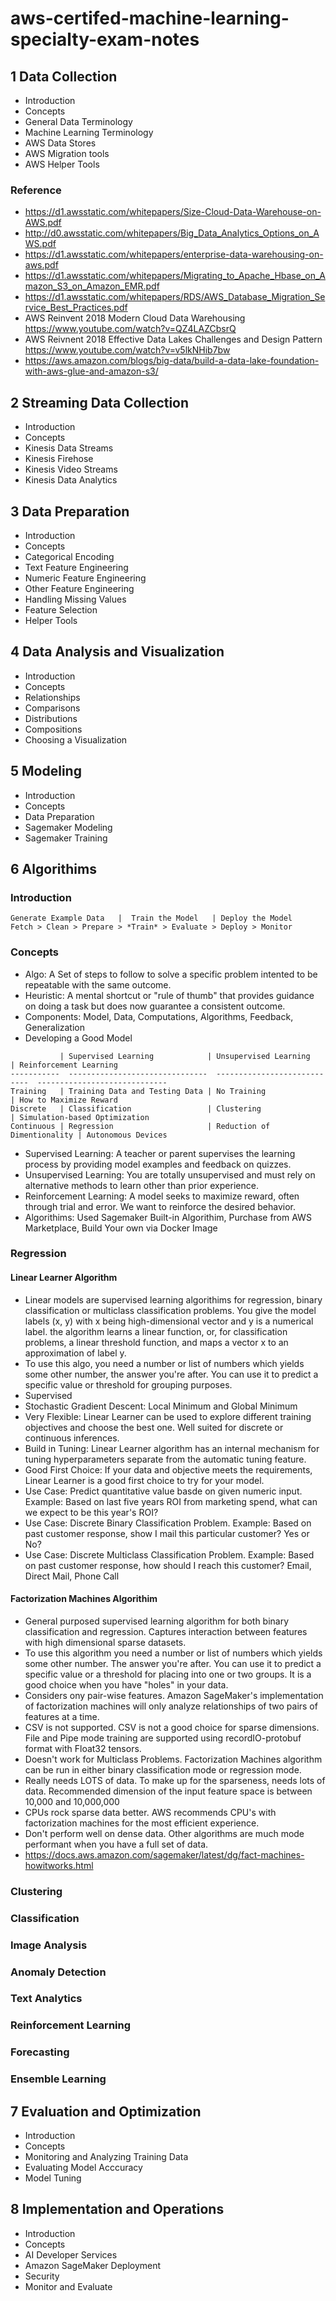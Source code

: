 # aws-certifed-machine-learning-specialty-exam-notes

## 1 Data Collection
- Introduction
- Concepts
- General Data Terminology
- Machine Learning Terminology
- AWS Data Stores
- AWS Migration tools
- AWS Helper Tools

### Reference
- https://d1.awsstatic.com/whitepapers/Size-Cloud-Data-Warehouse-on-AWS.pdf
- http://d0.awsstatic.com/whitepapers/Big_Data_Analytics_Options_on_AWS.pdf
- https://d1.awsstatic.com/whitepapers/enterprise-data-warehousing-on-aws.pdf
- https://d1.awsstatic.com/whitepapers/Migrating_to_Apache_Hbase_on_Amazon_S3_on_Amazon_EMR.pdf
- https://d1.awsstatic.com/whitepapers/RDS/AWS_Database_Migration_Service_Best_Practices.pdf
- AWS Reinvent 2018 Modern Cloud Data Warehousing https://www.youtube.com/watch?v=QZ4LAZCbsrQ
- AWS Reivnent 2018 Effective Data Lakes Challenges and Design Pattern https://www.youtube.com/watch?v=v5lkNHib7bw
- https://aws.amazon.com/blogs/big-data/build-a-data-lake-foundation-with-aws-glue-and-amazon-s3/

## 2 Streaming Data Collection
- Introduction
- Concepts
- Kinesis Data Streams
- Kinesis Firehose
- Kinesis Video Streams
- Kinesis Data Analytics

## 3 Data Preparation
- Introduction
- Concepts
- Categorical Encoding
- Text Feature Engineering
- Numeric Feature Engineering
- Other Feature Engineering
- Handling Missing Values
- Feature Selection
- Helper Tools

## 4 Data Analysis and Visualization
- Introduction
- Concepts
- Relationships
- Comparisons
- Distributions
- Compositions
- Choosing a Visualization

## 5 Modeling
- Introduction
- Concepts
- Data Preparation
- Sagemaker Modeling
- Sagemaker Training

## 6 Algorithims
### Introduction
```
Generate Example Data   |  Train the Model   | Deploy the Model
Fetch > Clean > Prepare > *Train* > Evaluate > Deploy > Monitor
```

### Concepts
- Algo: A Set of steps to follow to solve a specific problem intented to be repeatable with the same outcome.
- Heuristic: A mental shortcut or "rule of thumb" that provides guidance on doing a task but does now guarantee a consistent outcome.
- Components: Model, Data, Computations, Algorithms, Feedback, Generalization
- Developing a Good Model
```
           | Supervised Learning            | Unsupervised Learning       | Reinforcement Learning
-----------  -------------------------------  ----------------------------  -----------------------------
Training   | Training Data and Testing Data | No Training                 | How to Maximize Reward
Discrete   | Classification                 | Clustering                  | Simulation-based Optimization
Continuous | Regression                     | Reduction of Dimentionality | Autonomous Devices
```
- Supervised Learning: A teacher or parent supervises the learning process by providing model examples and feedback on quizzes.
- Unsupervised Learning: You are totally unsupervised and must rely on alternative methods to learn other than prior experience.
- Reinforcement Learning: A model seeks to maximize reward, often through trial and error. We want to reinforce the desired behavior.
- Algorithims: Used Sagemaker Built-in Algorithim, Purchase from AWS Marketplace, Build Your own via Docker Image

### Regression

#### Linear Learner Algorithm
- Linear models are supervised learning algorithims for regression, binary classification or multiclass classification problems. You give the model labels (x, y) with x being high-dimensional vector and y is a numerical label. the algorithm learns a linear function, or, for classification problems, a linear threshold function, and maps a vector x to an approximation of label y.
- To use this algo, you need a number or list of numbers which yields some other number, the answer you're after. You can use it to predict a specific value or threshold for grouping purposes.
- Supervised
- Stochastic Gradient Descent: Local Minimum and Global Minimum
- Very Flexible: Linear Learner can be used to explore different training objectives and choose the best one. Well suited for discrete or continuous inferences.
- Build in Tuning: Linear Learner algorithm has an internal mechanism for tuning hyperparameters separate from the automatic tuning feature.
- Good First Choice: If your data and objective meets the requirements, Linear Learner is a good first choice to try for your model.
- Use Case: Predict quantitative value basde on given numeric input. Example: Based on last five years ROI from marketing spend, what can we expect to be this year's ROI?
- Use Case: Discrete Binary Classification Problem. Example: Based on past customer response, show I mail this particular customer? Yes or No?
- Use Case: Discrete Multiclass Classification Problem. Example: Based on past customer response, how should I reach this customer? Email, Direct Mail, Phone Call

#### Factorization Machines Algorithim
- General purposed supervised learning algorithm for both binary classification and regression. Captures interaction between features with high dimensional sparse datasets.
- To use this algorithm you need a number or list of numbers which yields some other number. The answer you're after. You can use it to predict a specific value or a threshold for placing into one or two groups. It is a good choice when you have "holes" in your data.
- Considers ony pair-wise features. Amazon SageMaker's implementation of factorization machines will only analyze relationships of two pairs of features at a time.
- CSV is not supported. CSV is not a good choice for sparse dimensions. File and Pipe mode training are supported using recordIO-protobuf format with Float32 tensors.
- Doesn't work for Multiclass Problems. Factorization Machines algorithm can be run in either binary classification mode or regression mode.
- Really needs LOTS of data. To make up for the sparseness, needs lots of data. Recommended dimension of the input feature space is between 10,000 and 10,000,000
- CPUs rock sparse data better. AWS recommends CPU's with factorization machines for the most efficient experience.
- Don't perform well on dense data. Other algorithms are much mode performant when you have a full set of data.
- https://docs.aws.amazon.com/sagemaker/latest/dg/fact-machines-howitworks.html


### Clustering
### Classification
### Image Analysis
### Anomaly Detection
### Text Analytics
### Reinforcement Learning
### Forecasting
### Ensemble Learning

## 7 Evaluation and Optimization
- Introduction
- Concepts
- Monitoring and Analyzing Training Data
- Evaluating Model Acccuracy
- Model Tuning

## 8 Implementation and Operations
- Introduction
- Concepts
- AI Developer Services
- Amazon SageMaker Deployment
- Security
- Monitor and Evaluate
